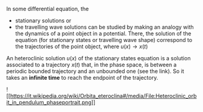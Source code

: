 
In some differential equation, the

- stationary solutions or
- the travelling wave solutions
can be studied by making an analogy with the dynamics of a point object in a potential. There, the solution of the equation (for stationary states or travelling wave shape) correspond to the trajectories of the point object, where $u(x)\rightarrow x(t)$

An heteroclinic solution $u(x)$ of the stationary states equation is a solution associated to a trajectory $x(t)$ that, in the phase space, is between a periodic bounded trajectory and an unbounded one (see the link). So it takes an **infinite time** to reach the endpoint of the trajectory.

![[https://it.wikipedia.org/wiki/Orbita_eteroclina#/media/File:Heteroclinic_orbit_in_pendulum_phaseportrait.png]]